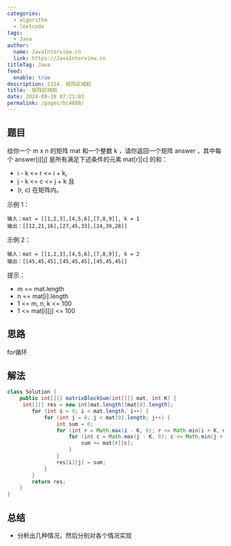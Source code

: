 ```yaml
---
categories: 
  - algorithm
  - leetcode
tags: 
  - Java
author: 
  name: JavaInterview.cn
  link: https://JavaInterview.cn
titleTag: Java
feed: 
  enable: true
description: 1314. 矩阵区域和
title:  矩阵区域和
date: 2024-09-28 07:21:03
permalink: /pages/bc4808/
---
```


## 题目

给你一个 m x n 的矩阵 mat 和一个整数 k ，请你返回一个矩阵 answer ，其中每个 answer[i][j] 是所有满足下述条件的元素 mat[r][c] 的和：

* i - k <= r <= i + k,
* j - k <= c <= j + k 且
* (r, c) 在矩阵内。


示例 1：

    输入：mat = [[1,2,3],[4,5,6],[7,8,9]], k = 1
    输出：[[12,21,16],[27,45,33],[24,39,28]]
示例 2：

    输入：mat = [[1,2,3],[4,5,6],[7,8,9]], k = 2
    输出：[[45,45,45],[45,45,45],[45,45,45]]


提示：

* m == mat.length
* n == mat[i].length
* 1 <= m, n, k <= 100
* 1 <= mat[i][j] <= 100

## 思路

for循环

## 解法
```java
class Solution {
    public int[][] matrixBlockSum(int[][] mat, int K) {
     int[][] res = new int[mat.length][mat[0].length];
        for (int i = 0; i < mat.length; i++) {
            for (int j = 0; j < mat[0].length; j++) {
                int sum = 0;
                for (int r = Math.max(i - K, 0); r <= Math.min(i + K, mat.length - 1); r++) {
                    for (int c = Math.max(j - K, 0); c <= Math.min(j + K, mat[0].length - 1); c++) {
                        sum += mat[r][c];
                    }
                }
                res[i][j] = sum;
            }
        }
        return res;
    }
}

```

## 总结

- 分析出几种情况，然后分别对各个情况实现 
